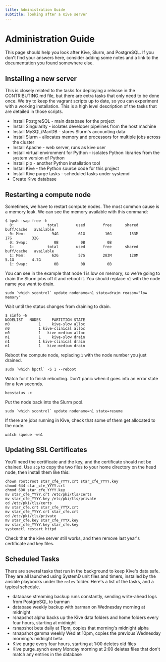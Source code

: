 ```yaml
---
title: Administration Guide
subtitle: looking after a Kive server
---
```

# Administration Guide #
This page should help you look after Kive, Slurm, and PostgreSQL. If you don't find your answers here, consider adding
some notes and a link to the documentation you found somewhere else.

## Installing a new server ##
This is closely related to the tasks for deploying a release in the
CONTRIBUTING.md file, but there are extra tasks that only need to be done once.
We try to keep the vagrant scripts up to date, so you can experiment with a
working installation. This is a high level description of the tasks that are
detailed in those scripts.

* Install PostgreSQL - main database for the project
* Install Singularity - isolates developer pipelines from the host machine
* Install MySQL/MariDB - stores Slurm's accounting data
* Install Slurm - allocates memory and processors for multiple jobs across the
    cluster
* Install Apache - web server, runs as kive user
* Install virtual environment for Python - isolates Python libraries from the
    system version of Python
* Install pip - another Python installation tool
* Install Kive - the Python source code for this project
* Install Kive purge tasks - scheduled tasks under systemd
* Create Kive database

## Restarting a compute node ##
Sometimes, we have to restart compute nodes. The most common cause is a memory leak. We can see the memory available
with this command:

    $ bpsh -sap free -h
      0:               total        used        free      shared  buff/cache   available
      0: Mem:            94G         61G         16G        133M         17G         32G
      0: Swap:            0B          0B          0B
      1:               total        used        free      shared  buff/cache   available
      1: Mem:            62G         57G        283M        120M        5.1G        4.7G
      1: Swap:            0B          0B          0B

You can see in the example that node 1 is low on memory, so we're going to drain the Slurm jobs off it and reboot it.
You should replace `n1` with the node name you want to drain.

    sudo `which scontrol` update nodename=n1 state=drain reason="low memory"

Wait until the status changes from draining to drain.

    $ sinfo -N
    NODELIST   NODES     PARTITION STATE 
    n0             1     kive-slow alloc 
    n0             1 kive-clinical alloc 
    n0             1   kive-medium alloc 
    n1             1     kive-slow drain 
    n1             1 kive-clinical drain 
    n1             1   kive-medium drain 

Reboot the compute node, replacing `1` with the node number you just drained.

    sudo `which bpctl` -S 1 --reboot

Watch for it to finish rebooting. Don't panic when it goes into an error state for a few seconds.

    beostatus -c

Put the node back into the Slurm pool.

    sudo `which scontrol` update nodename=n1 state=resume

If there are jobs running in Kive, check that some of them get allocated to the node.

    watch squeue -wn1

## Updating SSL Certificates
You'll need the certificate and the key, and the certificate should not be
chained. Use `scp` to copy the two files to your home directory on the head
node, then install them like this:

    chown root:root star_cfe_YYYY.crt star_cfe_YYYY.key
    chmod 644 star_cfe_YYYY.crt
    chmod 600 star_cfe_YYYY.key
    mv star_cfe_YYYY.crt /etc/pki/tls/certs
    mv star_cfe_YYYY.key /etc/pki/tls/private
    cd /etc/pki/tls/certs
    mv star_cfe.crt star_cfe_YYYX.crt
    mv star_cfe_YYYY.crt star_cfe.crt
    cd /etc/pki/tls/private
    mv star_cfe.key star_cfe_YYYX.key
    mv star_cfe_YYYY.key star_cfe.key
    systemctl restart httpd

Check that the kive server still works, and then remove last year's certificate and key files.

## Scheduled Tasks
There are several tasks that run in the background to keep Kive's data safe.
They are all launched using SystemD unit files and timers, installed by the
ansible playbooks under the `roles` folder. Here's a list of the tasks, and a
typical schedule.

* database streaming backup runs constantly, sending write-ahead logs from
  PostgreSQL to barman
* database weekly backup with barman on Wednesday morning at midnight
* rsnapshot alpha backs up the Kive data folders and home folders every four
  hours, starting at midnight
* rsnapshot beta daily at 11pm, copies that morning's midnight alpha
* rsnapshot gamma weekly Wed at 10pm, copies the previous Wednesday morning's
  midnight beta
* Kive purge every four hours, starting at 1:00 deletes old files
* Kive purge_synch every Monday morning at 2:00 deletes files that don't match
  any entries in the database
